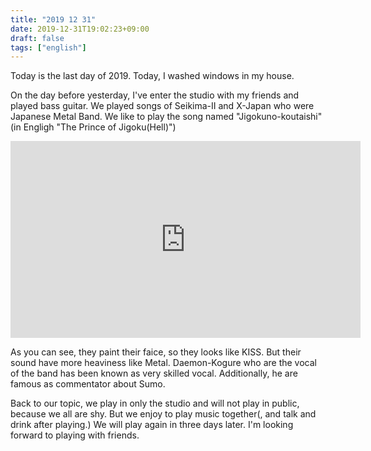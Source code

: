 ```yaml
---
title: "2019 12 31"
date: 2019-12-31T19:02:23+09:00
draft: false
tags: ["english"]
---
```


Today is the last day of 2019. Today, I washed windows in my house. 

On the day before yesterday, I've enter the studio with my friends and played bass guitar. We played songs of Seikima-II and X-Japan who were Japanese Metal Band. We like to play the song named "Jigokuno-koutaishi" (in Engligh "The Prince of Jigoku(Hell)")

<iframe width="560" height="315" src="https://www.youtube.com/embed/jnZfI5X3rWw" frameborder="0" allow="accelerometer; autoplay; encrypted-media; gyroscope; picture-in-picture" allowfullscreen></iframe>

As you can see, they paint their faice, so they looks like KISS. But their sound have more heaviness like Metal. Daemon-Kogure who are the vocal of the band has been known as very skilled vocal. Additionally, he are famous as commentator about Sumo.

Back to our topic, we play in only the studio and will not play in public, because we all are shy. But we enjoy to play music together(, and talk and drink after playing.) We will play again in three days later. I'm looking forward to playing with friends.

